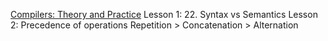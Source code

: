 [Compilers: Theory and Practice](https://www.udacity.com/course/compilers-theory-and-practice--ud168)
Lesson 1: 22. Syntax vs Semantics
Lesson 2: Precedence of operations
    Repetition > Concatenation > Alternation
